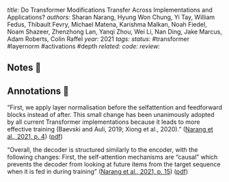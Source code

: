 *title:* Do Transformer Modifications Transfer Across Implementations and Applications?
*authors:* Sharan Narang, Hyung Won Chung, Yi Tay, William Fedus, Thibault Fevry, Michael Matena, Karishma Malkan, Noah Fiedel, Noam Shazeer, Zhenzhong Lan, Yanqi Zhou, Wei Li, Nan Ding, Jake Marcus, Adam Roberts, Colin Raffel
*year:* 2021
*tags:* 
*status:* #transformer #layernorm #activations #depth
*related:*
*code:*
*review:*

## Notes 📍

## Annotations 📖

“First, we apply layer normalisation before the selfattention and feedforward blocks instead of after. This small change has been unanimously adopted by all current Transformer implementations because it leads to more effective training (Baevski and Auli, 2019; Xiong et al., 2020).” ([Narang et al., 2021, p. 4](zotero://select/library/items/LMH6LKL2)) ([pdf](zotero://open-pdf/library/items/EA82UUN6?page=4&annotation=K6BH3JER))

“Overall, the decoder is structured similarly to the encoder, with the following changes: First, the self-attention mechanisms are “causal” which prevents the decoder from looking at future items from the target sequence when it is fed in during training” ([Narang et al., 2021, p. 15](zotero://select/library/items/LMH6LKL2)) ([pdf](zotero://open-pdf/library/items/EA82UUN6?page=15&annotation=YAPPGE2A))